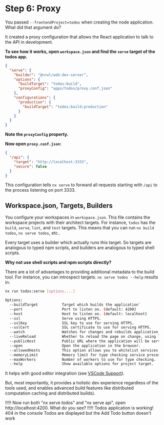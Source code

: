 # Step 6: Proxy

You passed `--frontendProject=todos` when creating the node application. What did that argument do?

It created a proxy configuration that allows the React application to talk to the API in development.

**To see how it works, open `workspace.json` and find the `serve` target of the todos app.**

```json
{
  "serve": {
    "builder": "@nrwl/web:dev-server",
    "options": {
      "buildTarget": "todos:build",
      "proxyConfig": "apps/todos/proxy.conf.json"
    },
    "configurations": {
      "production": {
        "buildTarget": "todos:build:production"
      }
    }
  }
}
```

**Note the `proxyConfig` property.**

**Now open `proxy.conf.json`:**

```json
{
  "/api": {
    "target": "http://localhost:3333",
    "secure": false
  }
}
```

This configuration tells `nx serve` to forward all requests starting with `/api` to the process listening on port 3333.

## Workspace.json, Targets, Builders

You configure your workspaces in `workspace.json`. This file contains the workspace projects with their architect targets. For instance, `todos` has the `build`, `serve`, `lint`, and `test` targets. This means that you can run `nx build todos`, `nx serve todos`, etc..

Every target uses a builder which actually runs this target. So targets are analogous to typed npm scripts, and builders are analogous to typed shell scripts.

**Why not use shell scripts and npm scripts directly?**

There are a lot of advantages to providing additional metadata to the build tool. For instance, you can introspect targets. `nx serve todos --help` results in:

```bash
nx run todos:serve [options,...]

Options:
  --buildTarget           Target which builds the application`
  --port                  Port to listen on. (default: 4200)
  --host                  Host to listen on. (default: localhost)
  --ssl                   Serve using HTTPS.
  --sslKey                SSL key to use for serving HTTPS.
  --sslCert               SSL certificate to use for serving HTTPS.
  --watch                 Watches for changes and rebuilds application (default: true)
  --liveReload            Whether to reload the page on change, using live-reload. (default: true)
  --publicHost            Public URL where the application will be served
  --open                  Open the application in the browser.
  --allowedHosts          This option allows you to whitelist services that are allowed to access the dev server.
  --memoryLimit           Memory limit for type checking service process in MB.
  --maxWorkers            Number of workers to use for type checking.
  --help                  Show available options for project target.
```

It helps with good editor integration (see [VSCode Support](https://nx.dev/nx-console)).

But, most importantly, it provides a holistic dev experience regardless of the tools used, and enables advanced build features like distributed computation caching and distributed builds).

!!!!!
Now run both "nx serve todos" and "nx serve api", open http://localhost:4200. What do you see?
!!!!!
Todos application is working!
404 in the console
Todos are displayed but the Add Todo button doesn't work
